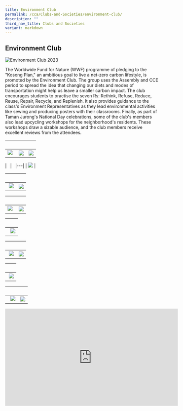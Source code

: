 ```yaml
---
title: Environment Club
permalink: /cca/Clubs-and-Societies/environment-club/
description: ""
third_nav_title: Clubs and Societies
variant: markdown
---
```

## Environment Club 

![Environment Club 2023](/images/environment_formal.jpg)


The Worldwide Fund for Nature (WWF) programme of pledging to the "Kosong Plan," an ambitious goal to live a net-zero carbon lifestyle, is promoted by the Environment Club. The group uses the Assembly and CCE period to spread the idea that changing our diets and modes of transportation might help us leave a smaller carbon impact. The club encourages students to practise the seven Rs: Rethink, Refuse, Reduce, Reuse, Repair, Recycle, and Replenish. It also provides guidance to the class's Environment Representatives as they lead environmental activities like sewing and producing posters with their classrooms. Finally, as part of Taman Jurong's National Day celebrations, some of the club's members also lead upcycling workshops for the neighborhood's residents. These workshops draw a sizable audience, and the club members receive excellent reviews from the attendees.


|&nbsp;&nbsp; |&nbsp;&nbsp; |   |  
|---|---|---| 
| ![](/images/JSE1.jpeg)&nbsp; | ![](/images/JSE2.jpeg)  | ![](/images/JSE3.jpeg)  |

|&nbsp;&nbsp; |&nbsp;&nbsp; 
|---|
|&nbsp;![](/images/JSE4.jpeg) |


|&nbsp;&nbsp; |&nbsp;&nbsp; |  
|---|---|  
|&nbsp;![](/images/JSE5.jpeg) | ![](/images/JSE6.jpeg) |


|&nbsp;&nbsp; |&nbsp;&nbsp; |  
|---|---|  
|![](/images/JSE7.jpeg)&nbsp;|![](/images/JSE8.jpeg)  |


|&nbsp;&nbsp; |
|---|
|&nbsp; ![](/images/JSE9.jpeg) | 


|&nbsp;&nbsp; |&nbsp;&nbsp; |  
|---|---|  
|&nbsp;![](/images/JSE10.jpeg) |![](/images/JSE11.jpeg)  |


|&nbsp;&nbsp; |
|---|
|&nbsp;![](/images/JS12.jpeg)  |


|&nbsp;&nbsp; |&nbsp;&nbsp; |  
|---|---|  
|&nbsp; ![](/images/JSE14.jpeg) | ![](/images/JSE15.jpeg) |


<iframe width="560" height="315" src="https://www.youtube.com/embed/57SdsKVFWO0" title="YouTube video player" frameborder="0" allow="accelerometer; autoplay; clipboard-write; encrypted-media; gyroscope; picture-in-picture; web-share" allowfullscreen=""></iframe>